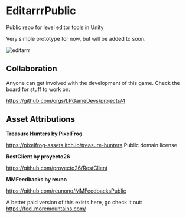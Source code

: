 # EditarrrPublic
Public repo for level editor tools in Unity


Very simple prototype for now, but will be added to soon.


![editarrr](https://user-images.githubusercontent.com/1744957/203564293-e01a67a0-bf17-44d7-8bfb-a3f2dfdd1a8a.gif)


## Collaboration

Anyone can get involved with the development of this game. Check the board for stuff to work on:

https://github.com/orgs/LPGameDevs/projects/4


## Asset Attributions

**Treasure Hunters by PixelFrog**


https://pixelfrog-assets.itch.io/treasure-hunters
Public domain license

**RestClient by proyecto26**

https://github.com/proyecto26/RestClient

**MMFeedbacks by reuno**

https://github.com/reunono/MMFeedbacksPublic

A better paid version of this exists here, go check it out: https://feel.moremountains.com/ 


